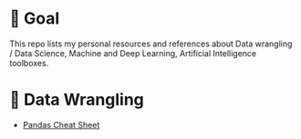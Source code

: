 # :dart: Goal
This repo lists my personal resources and references about Data wrangling / Data Science, Machine and Deep Learning, Artificial Intelligence toolboxes.

# :mag_right: Data Wrangling
- [Pandas Cheat Sheet](https://pandas.pydata.org/Pandas_Cheat_Sheet.pdf)


